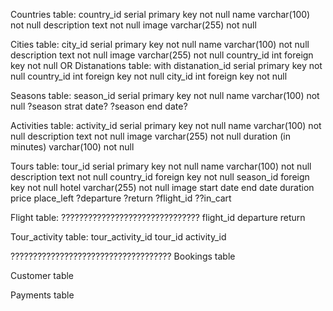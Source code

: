 Countries table: 
    country_id serial primary key not null
    name varchar(100) not null
    description text not null
    image varchar(255) not null

Cities table:
    city_id serial primary key not null
    name varchar(100) not null
    description text not null
    image varchar(255) not null
        country_id int foreign key not null       OR     Distanations table: with 
                                            distanation_id serial primary key not null
                                            country_id int foreign key not null
                                            city_id int foreign key not null

Seasons table:
    season_id serial primary key not null
    name varchar(100) not null
    ?season strat date?
    ?season end date?

Activities table:
    activity_id serial primary key not null
    name varchar(100) not null
    description text not null
    image varchar(255) not null
    duration (in minutes) varchar(100) not null

Tours table:
    tour_id serial primary key not null
    name varchar(100) not null
    description text not null
    country_id foreign key not null
    season_id foreign key not null
    hotel varchar(255) not null
    image
    start date
    end date
    duration
    price
    place_left
    ?departure 
    ?return
    ?flight_id
    ??in_cart


Flight table: ???????????????????????????????
    flight_id
    departure
    return


Tour_activity table:
    tour_activity_id
    tour_id
    activity_id

????????????????????????????????????
Bookings table

Customer table

Payments table



